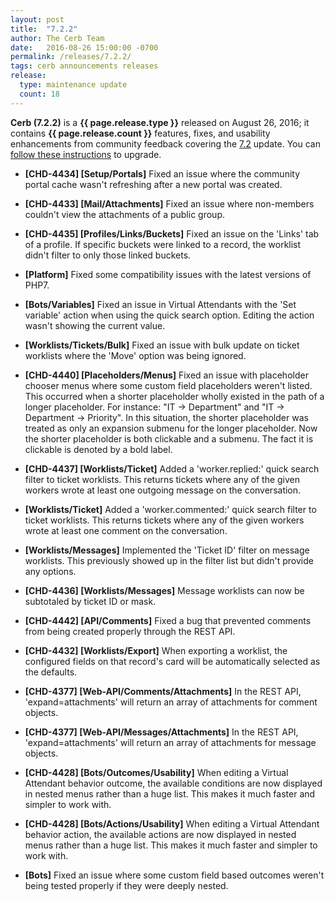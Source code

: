 ```yaml
---
layout: post
title:  "7.2.2"
author: The Cerb Team
date:   2016-08-26 15:00:00 -0700
permalink: /releases/7.2.2/
tags: cerb announcements releases
release:
  type: maintenance update
  count: 18
---
```


**Cerb (7.2.2)** is a **{{ page.release.type }}** released on August 26, 2016; it contains **{{ page.release.count }}** features, fixes, and usability enhancements from community feedback covering the [7.2](/releases/7.2/) update.  You can [follow these instructions](/docs/upgrading/) to upgrade.

* **[CHD-4434] [Setup/Portals]** Fixed an issue where the community portal cache wasn't refreshing after a new portal was created.

* **[CHD-4433] [Mail/Attachments]** Fixed an issue where non-members couldn't view the attachments of a public group.

* **[CHD-4435] [Profiles/Links/Buckets]** Fixed an issue on the 'Links' tab of a profile. If specific buckets were linked to a record, the worklist didn't filter to only those linked buckets.

* **[Platform]** Fixed some compatibility issues with the latest versions of PHP7.

* **[Bots/Variables]** Fixed an issue in Virtual Attendants with the 'Set variable' action when using the quick search option. Editing the action wasn't showing the current value.

* **[Worklists/Tickets/Bulk]** Fixed an issue with bulk update on ticket worklists where the 'Move' option was being ignored.

* **[CHD-4440] [Placeholders/Menus]** Fixed an issue with placeholder chooser menus where some custom field placeholders weren't listed. This occurred when a shorter placeholder wholly existed in the path of a longer placeholder.  For instance: "IT -> Department" and "IT -> Department -> Priority".  In this situation, the shorter placeholder was treated as only an expansion submenu for the longer placeholder. Now the shorter placeholder is both clickable and a submenu. The fact it is clickable is denoted by a bold label.

* **[CHD-4437] [Worklists/Ticket]** Added a 'worker.replied:' quick search filter to ticket worklists. This returns tickets where any of the given workers wrote at least one outgoing message on the conversation.

* **[Worklists/Ticket]** Added a 'worker.commented:' quick search filter to ticket worklists. This returns tickets where any of the given workers wrote at least one comment on the conversation.

* **[Worklists/Messages]** Implemented the 'Ticket ID' filter on message worklists. This previously showed up in the filter list but didn't provide any options.

* **[CHD-4436] [Worklists/Messages]** Message worklists can now be subtotaled by ticket ID or mask.

* **[CHD-4442] [API/Comments]** Fixed a bug that prevented comments from being created properly through the REST API.

* **[CHD-4432] [Worklists/Export]** When exporting a worklist, the configured fields on that record's card will be automatically selected as the defaults.

* **[CHD-4377] [Web-API/Comments/Attachments]** In the REST API, 'expand=attachments' will return an array of attachments for comment objects.

* **[CHD-4377] [Web-API/Messages/Attachments]** In the REST API, 'expand=attachments' will return an array of attachments for message objects.

* **[CHD-4428] [Bots/Outcomes/Usability]** When editing a Virtual Attendant behavior outcome, the available conditions are now displayed in nested menus rather than a huge list. This makes it much faster and simpler to work with.

* **[CHD-4428] [Bots/Actions/Usability]** When editing a Virtual Attendant behavior action, the available actions are now displayed in nested menus rather than a huge list. This makes it much faster and simpler to work with.

* **[Bots]** Fixed an issue where some custom field based outcomes weren't being tested properly if they were deeply nested.
